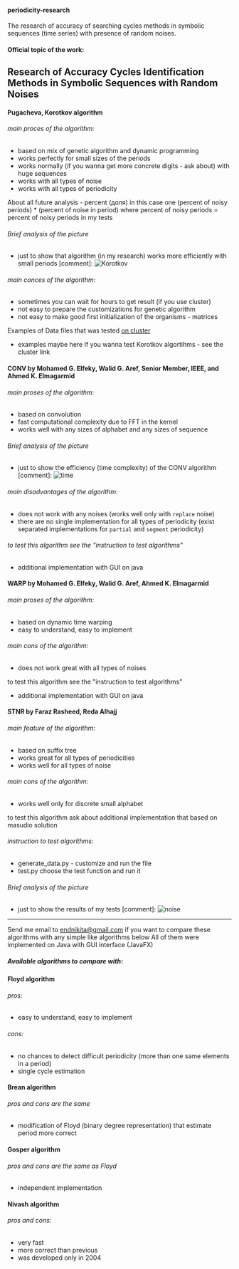 #### periodicity-research
The research of accuracy of searching cycles methods in symbolic sequences (time series) with presence of random noises.

#### Official topic of the work:
## Research of Accuracy Cycles Identification Methods in Symbolic Sequences with Random Noises

#### Pugacheva, Korotkov algorithm
###### main proces of the algorithm:
- based on mix of genetic algorithm and dynamic programming 
- works perfectly for small sizes of the periods
- works normally (if you wanna get more concrete digits - ask about) with huge sequences 
- works with all types of noise
- works with all types of periodicity

About all future analysis - percent (доля) in this case one 
(percent of noisy periods) * (percent of noise in period) where
percent of noisy periods = percent of noisy periods in my tests
###### Brief analysis of the picture
- just to show that algorithm (in my research) works more efficiently with small periods
[comment]: ![Korotkov](http://i63.tinypic.com/2vdihsl.png)


###### main conces of the algorithm:
- sometimes you can wait for hours to get result (if you use cluster)
- not easy to prepare the customizations for genetic algorithm 
- not easy to make good first initialization of the organisms - matrices

Examples of Data files that was tested [on cluster](http://victoria.biengi.ac.ru/)
- examples maybe here 
If you wanna test Korotkov algortihms - see the cluster link

#### CONV by Mohamed G. Elfeky, Walid G. Aref, Senior Member, IEEE, and Ahmed K. Elmagarmid
###### main proses of the algorithm:
- based on convolution
- fast computational complexity due to FFT in the kernel 
- works well with any sizes of alphabet and any sizes of sequence

###### Brief analysis of the picture
- just to show the efficiency (time complexity) of the CONV algorithm 
[comment]: ![time](http://i65.tinypic.com/30c84cy.png)

###### main disadvantages of the algorithm:
- does not work with any noises (works well only with ``replace`` noise)
- there are no single implementation for all types of periodicity
 (exist separated implementations for ``partial`` and ``segment`` periodicity)

###### to test this algorithm see the "instruction to test algorithms"
- additional implementation with GUI on java

#### WARP by Mohamed G. Elfeky, Walid G. Aref, Ahmed K. Elmagarmid
###### main proses of the algorithm:
- based on dynamic time warping 
- easy to understand, easy to implement

###### main cons of the algorithm:
- does not work great with all types of noises

to test this algorithm see the "instruction to test algorithms"
- additional implementation with GUI on java

#### STNR by Faraz Rasheed, Reda Alhajj
###### main feature of the algorithm:
- based on suffix tree 
- works great for all types of periodicities
- works well for all types of noise

###### main cons of the algorithm:
- works well only for discrete small alphabet

to test this algorithm ask about additional implementation that based on masudio solution


###### instruction to test algorithms: 
- generate_data.py - customize and run the file
- test.py choose the test function and run it

###### Brief analysis of the picture
- just to show the results of my tests
[comment]: ![noise](http://i67.tinypic.com/30nekqx.png)
_______________________________________________________________________________

Send me email to endnikita@gmail.com if you want to compare these algorithms with any simple like algorithms below 
All of them were implemented on Java with GUI interface (JavaFX)

##### Available algorithms to compare with:
#### Floyd algorithm
###### pros: 
- easy to understand, easy to implement
###### cons:
- no chances to detect difficult periodicity (more than one same elements in a period)
- single cycle estimation

#### Brean algorithm
###### pros and cons are the same 
- modification of Floyd (binary degree representation) that estimate period more correct

#### Gosper algorithm
###### pros and cons are the same as Floyd
- independent implementation 

#### Nivash algorithm
###### pros and cons:
- very fast 
- more correct than previous 
- was developed only in 2004
